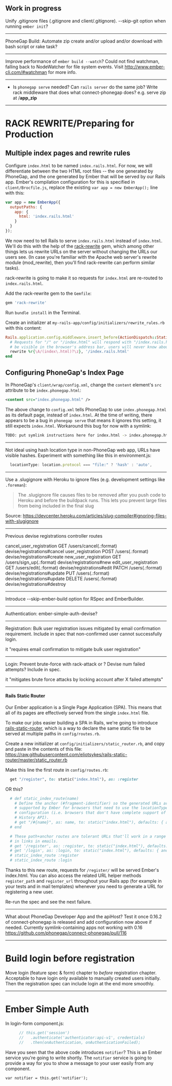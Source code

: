 Work in progress
----------------

Unify .gitignore files (.gitignore and client/.gitignore). --skip-git option when running `ember init`?





---

PhoneGap Build: Automate zip create and/or upload and/or download with bash script or rake task?





---

Improve performance of `ember build --watch`? Could not find watchman, falling back to NodeWatcher for file system events. Visit http://www.ember-cli.com/#watchman for more info.







---

- Is `phonegap serve` needed? Can `rails server` do the same job? Write rack middleware that does what connect-phonegap does? e.g. serve zip at /__app_zip__






---

# RACK REWRITE/Preparing for Production

## Multiple index pages and rewrite rules

Configure `index.html` to be named `index.rails.html`. For now, we will differentiate between the two HTML root files -- the one generated by PhoneGap, and the one generated by Ember that will be served by our Rails app. Ember's compilation configuration for this is specified in `client/Brocfile.js`, replace the existing `var app = new EmberApp();` line with this:

```javascript
var app = new EmberApp({
  outputPaths: {
    app: {
      html: 'index.rails.html'
    }
  }
});
```

We now need to tell Rails to serve `index.rails.html` instead of `index.html`. We'll do this with the help of the [rack-rewrite](https://github.com/jtrupiano/rack-rewrite) gem, which among other things lets us rewrite URLs on the server without changing the URLs our users see. (In case you're familiar with the Apache web server's rewrite module (mod_rewrite), then you'll find rack-rewrite can perform similar tasks).

rack-rewrite is going to make it so requests for `index.html` are re-routed to `index.rails.html`.

Add the rack-rewrite gem to the `Gemfile`:

```ruby
gem 'rack-rewrite'
```

Run `bundle install` in the Terminal.

Create an initializer at `my-rails-app/config/initializers/rewrite_rules.rb` with this content:

```ruby
Rails.application.config.middleware.insert_before(ActionDispatch::Static, Rack::Rewrite) do
  # Requests for "/" or "/index.html" will respond with "/index.rails.html". This won't
  # be visible in the browser's address bar, users will never know about it.
  rewrite %r{\A/(index\.html)?\z}, '/index.rails.html'
end
```

## Configuring PhoneGap's Index Page

In PhoneGap's `client/wrap/config.xml`, change the `content` element's `src` attribute to be `index.phonegap.html`:

```xml
<content src="index.phonegap.html" />
```

The above change to `config.xml` tells PhoneGap to use `index.phonegap.html` as its default page, instead of `index.html`. At the time of writing, there appears to be a bug in `phonegap serve` that means it ignores this setting, it still expects `index.html`. Workaround this bug for now with a symlink:

```bash
TODO: put symlink instructions here for index.html -> index.phonegap.html
```






---

Not ideal using hash location type in non-PhoneGap web app, URLs have visible hashes. Experiment with something like this in environment.js:

```javascript
  locationType: location.protocol === "file:" ? 'hash' : 'auto',
```
---








Use a .slugignore with Heroku to ignore files (e.g. development settings like `.foreman`):

> The .slugignore file causes files to be removed after you push code to Heroku and before the buildpack runs. This lets you prevent large files from being included in the final slug

Source: https://devcenter.heroku.com/articles/slug-compiler#ignoring-files-with-slugignore







---

Previous devise registrations controller routes

cancel_user_registration GET    /users/cancel(.:format)                    devise/registrations#cancel
       user_registration POST   /users(.:format)                           devise/registrations#create
   new_user_registration GET    /users/sign_up(.:format)                   devise/registrations#new
  edit_user_registration GET    /users/edit(.:format)                      devise/registrations#edit
                         PATCH  /users(.:format)                           devise/registrations#update
                         PUT    /users(.:format)                           devise/registrations#update
                         DELETE /users(.:format)                           devise/registrations#destroy










---

Introduce --skip-ember-build option for RSpec and EmberBuilder.






---

Authentication: ember-simple-auth-devise?






---

Registration: Bulk user registration issues mitigated by email confirmation requirement. Include in spec that non-confirmed user cannot successfully login.

it "requires email confirmation to mitigate bulk user registration"







---

Login: Prevent brute-force with rack-attack or ? Devise num failed attempts? Include in spec.

it "mitigates brute force attacks by locking account after X failed attempts"




---

#### Rails Static Router


Our Ember application is a Single Page Application (SPA). This means that all of its pages are effectively served from the single `index.html` file.

To make our jobs easier building a SPA in Rails, we're going to introduce [rails-static-router](https://github.com/eliotsykes/rails-static-router), which is a way to declare the same static file to be served at multiple paths in `config/routes.rb`.

Create a new initializer at `config/initializers/static_router.rb`, and copy and paste in the contents of this file: https://raw.githubusercontent.com/eliotsykes/rails-static-router/master/static_router.rb

Make this line the first route in `config/routes.rb`:

```ruby
  get "/register", to: static("index.html"), as: :register
```
OR this?
```ruby
  # def static_index_route(name)
    # Define the anchor (#fragment-identifier) so the generated URLs are
    # supported by Ember for browsers that need to use the locationType:hash
    # configuration (i.e. browsers that don't have complete support of HTML5
    # History API).
    # get "/#{name}", as: name, to: static("index.html"), defaults: { anchor: "/#{name}" }
  # end

  # These path+anchor routes are tolerant URLs that'll work in a range of browsers. They ought to be used
  # in links in emails.
  # get '/register', as: :register, to: static("index.html"), defaults: { anchor: "/register" }
  # get '/login', as: :login, to: static("index.html"), defaults: { anchor: "/login" }
  # static_index_route :register
  # static_index_route :login
```

Thanks to this new route, requests for `/register/` will be served Ember's index.html. You can also access the related URL helper methods `register_path` and `register_url` throughout your Rails app (for example in your tests and in mail templates) whenever you need to generate a URL for registering a new user.

Re-run the spec and see the next failure.







---

What about PhoneGap Developer App and the apiHost? Test it once 0.16.2 of connect-phonegap is released and add configuration now above if needed. Currently symlink-containing apps not working with 0.16 https://github.com/phonegap/connect-phonegap/pull/116





---

# Build login before registration

Move login (feature spec & form) chapter to *before* registration chapter. Acceptable to have login only available to manually created users initially. Then the registration spec can include login at the end more smoothly.









---

# Ember Simple Auth

In login-form component.js: 

```javascript
      // this.get('session')
      //   .authenticate('authenticator:api-v1', credentials)
      //   .then(onAuthentication, onAuthenticationFailed);
```

Have you seen that the above code introduces `notifier`? This is an Ember service you're going to write shortly. The `notifier` service is going to provide a way for you to show a message to your user easily from any component.

```
var notifier = this.get('notifier');
```